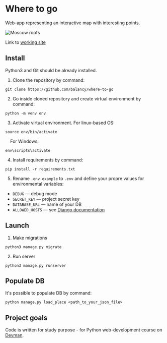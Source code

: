# Where to go

Web-app representing an interactive map with interesting points.

![Moscow roofs](https://i.ibb.co/kJ51dBB/roofs.png)

Link to [working site](https://where-to-go-vr4mz.ondigitalocean.app/)

## Install

Python3 and Git should be already installed. 

1. Clone the repository by command:
```console
git clone https://github.com/balancy/where-to-go
```

2. Go inside cloned repository and create virtual environment by command:
```console
python -m venv env
```

3. Activate virtual environment. For linux-based OS:
```console
source env/bin/activate
```
&nbsp;&nbsp;&nbsp;
For Windows:
```console
env\scripts\activate
```

4. Install requirements by command:
```console
pip install -r requirements.txt
```

5. Rename `.env.example` to `.env` and define your propre values for environmental variables:

- `DEBUG` — debug mode
- `SECRET_KEY` — project secret key
- `DATABASE_URL` — name of your DB
- `ALLOWED_HOSTS` — see [Django documentation](https://docs.djangoproject.com/en/3.1/ref/settings/#allowed-hosts)

## Launch

1. Make migrations
```console
python3 manage.py migrate
```

2. Run server
```console
python3 manage.py runserver
```

## Populate DB

It's possible to populate DB by command:
```console
python manage.py load_place <path_to_your_json_file>
```

## Project goals

Code is written for study purpose - for Python web-development course on [Devman](https://dvmn.org).